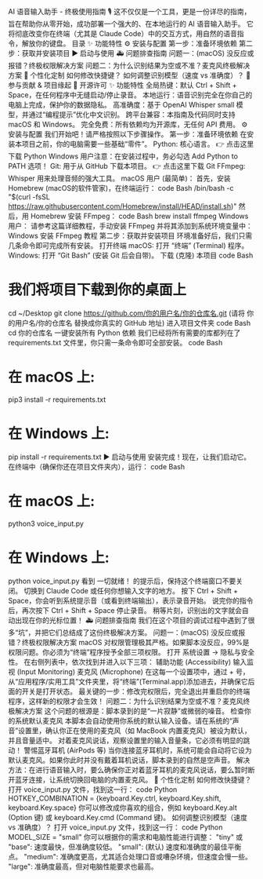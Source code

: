 AI 语音输入助手 - 终极使用指南 🎙️
这不仅仅是一个工具，更是一份详尽的指南，旨在帮助你从零开始，成功部署一个强大的、在本地运行的 AI 语音输入助手。
它将彻底改变你在终端（尤其是 Claude Code）中的交互方式，用自然的语音指令，解放你的键盘。
目录
✨ 功能特性
⚙️ 安装与配置
第一步：准备环境依赖
第二步：获取并安装项目
▶️ 启动与使用
🚑 问题排查指南
问题一：(macOS) 没反应或报错？终极权限解决方案
问题二：为什么识别结果为空或不准？麦克风终极解决方案
🎨 个性化定制
如何修改快捷键？
如何调整识别模型（速度 vs 准确度）？
🤝 参与贡献 & 项目缘起
📄 开源许可
✨ 功能特性
全局热键：默认 Ctrl + Shift + Space，在任何程序中无缝启动/停止录音。
本地运行：语音识别完全在你自己的电脑上完成，保护你的数据隐私。
高准确度：基于 OpenAI Whisper small 模型，并通过“编程提示”优化中文识别。
跨平台兼容：本指南及代码同时支持 macOS 和 Windows。
完全免费：所有依赖均为开源库，无任何 API 费用。
⚙️ 安装与配置
我们开始吧！请严格按照以下步骤操作。
第一步：准备环境依赖
在安装本项目之前，你的电脑需要一些基础“零件”。
Python: 核心语言。
👉 点击这里下载 Python
Windows 用户注意：在安装过程中，务必勾选 Add Python to PATH 选项！
Git: 用于从 GitHub 下载本项目。
👉 点击这里下载 Git
FFmpeg: Whisper 用来处理音频的强大工具。
macOS 用户 (最简单)：
首先，安装 Homebrew (macOS的软件管家)，在终端运行：
code
Bash
/bin/bash -c "$(curl -fsSL https://raw.githubusercontent.com/Homebrew/install/HEAD/install.sh)"
然后，用 Homebrew 安装 FFmpeg：
code
Bash
brew install ffmpeg
Windows 用户：
请参考这篇详细教程，手动安装 FFmpeg 并将其添加到系统环境变量中：Windows 安装 FFmpeg 教程
第二步：获取并安装项目
环境准备好后，我们只需几条命令即可完成所有安装。
打开终端
macOS: 打开 “终端” (Terminal) 程序。
Windows: 打开 “Git Bash” (安装 Git 后会自带)。
下载 (克隆) 本项目
code
Bash
# 我们将项目下载到你的桌面上
cd ~/Desktop
git clone https://github.com/你的用户名/你的仓库名.git
(请将 你的用户名/你的仓库名 替换成你真实的 GitHub 地址)
进入项目文件夹
code
Bash
cd 你的仓库名
一键安装所有 Python 依赖
我们已经将所有需要的库都列在了 requirements.txt 文件里，你只需一条命令即可全部安装。
code
Bash
# 在 macOS 上:
pip3 install -r requirements.txt

# 在 Windows 上:
pip install -r requirements.txt
▶️ 启动与使用
安装完成！现在，让我们启动它。
在终端中（确保你还在项目文件夹内），运行：
code
Bash
# 在 macOS 上:
python3 voice_input.py

# 在 Windows 上:
python voice_input.py
看到 一切就绪！ 的提示后，保持这个终端窗口不要关闭。
切换到 Claude Code 或任何你想输入文字的地方。
按下 Ctrl + Shift + Space，你会听到系统提示音（或看到终端输出），表示录音开始。
说完你的指令后，再次按下 Ctrl + Shift + Space 停止录音。
稍等片刻，识别出的文字就会自动出现在你的光标位置！
🚑 问题排查指南
我们在这个项目的调试过程中遇到了很多“坑”，并把它们总结成了这份终极解决方案。
问题一：(macOS) 没反应或报错？终极权限解决方案
macOS 对权限管理极其严格。如果脚本没反应，99%是权限问题。你必须为“终端”程序授予全部三项权限。
打开 系统设置 -> 隐私与安全性。
在右侧列表中，依次找到并进入以下三项：
辅助功能 (Accessibility)
输入监视 (Input Monitoring)
麦克风 (Microphone)
在这每一个设置项中，通过 + 号，从“应用程序/实用工具”文件夹里，将“终端”(Terminal.app)添加进去，并确保它后面的开关是打开状态。
最关键的一步：修改完权限后，完全退出并重启你的终端程序，这样新的权限才会生效！
问题二：为什么识别结果为空或不准？麦克风终极解决方案
这个问题的根源是：脚本录到的是“一片寂静”或微弱的噪音。
检查你的系统默认麦克风
本脚本会自动使用你系统的默认输入设备。请在系统的“声音”设置里，确认你正在使用的麦克风（如 MacBook 内置麦克风）被设为默认，并且音量适中。
对着麦克风说话，观察设置里的输入音量条，它必须有明显的跳动！
警惕蓝牙耳机 (AirPods 等)
当你连接蓝牙耳机时，系统可能会自动将它设为默认麦克风。如果你此时并没有戴着耳机说话，脚本录到的自然是空声音。
解决方法：在进行语音输入时，要么确保你正对着蓝牙耳机的麦克风说话，要么暂时断开蓝牙连接，让系统切换回电脑的内置麦克风。
🎨 个性化定制
如何修改快捷键？
打开 voice_input.py 文件，找到这一行：
code
Python
HOTKEY_COMBINATION = {keyboard.Key.ctrl, keyboard.Key.shift, keyboard.Key.space}
你可以修改成你喜欢的组合，例如 keyboard.Key.alt (Option 键) 或 keyboard.Key.cmd (Command 键)。
如何调整识别模型（速度 vs 准确度）？
打开 voice_input.py 文件，找到这一行：
code
Python
MODEL_SIZE = "small"
你可以根据你的需求和电脑性能进行调整：
"tiny" 或 "base": 速度最快，但准确度较低。
"small": (默认) 速度和准确度的最佳平衡点。
"medium": 准确度更高，尤其适合处理口音或嘈杂环境，但速度会慢一些。
"large": 准确度最高，但对电脑性能要求也最高。